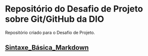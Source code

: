 # Repositório do Desafio de Projeto sobre Git/GitHub da DIO
Repositório criado para o Desafio de Projeto.

## [Sintaxe_Básica_Markdown](https://www.markdownguide.org/basic-syntax/)

